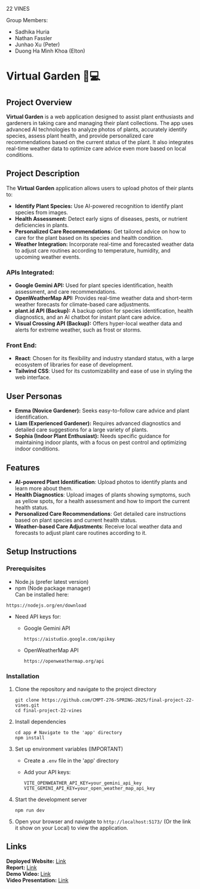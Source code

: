 22 VINES

Group Members:  
 - Sadhika Huria  
 - Nathan Fassler  
 - Junhao Xu (Peter)  
 - Duong Ha Minh Khoa (Elton)

# Virtual Garden 🌱💻

## Project Overview

**Virtual Garden** is a web application designed to assist plant enthusiasts and gardeners in taking care and managing their plant collections. The app uses advanced AI technologies to analyze photos of plants, accurately identify species, assess plant health, and provide personalized care recommendations based on the current status of the plant. It also integrates real-time weather data to optimize care advice even more based on local conditions.

## Project Description

The **Virtual Garden** application allows users to upload photos of their plants to:

- **Identify Plant Species:** Use AI-powered recognition to identify plant species from images.
- **Health Assessment:** Detect early signs of diseases, pests, or nutrient deficiencies in plants.
- **Personalized Care Recommendations:** Get tailored advice on how to care for the plant based on its species and health condition.
- **Weather Integration:** Incorporate real-time and forecasted weather data to adjust care routines according to temperature, humidity, and upcoming weather events.

### APIs Integrated:

- **Google Gemini API:** Used for plant species identification, health assessment, and care recommendations.
- **OpenWeatherMap API:** Provides real-time weather data and short-term weather forecasts for climate-based care adjustments.
- **plant.id API (Backup):** A backup option for species identification, health diagnostics, and an AI chatbot for instant plant care advice.
- **Visual Crossing API (Backup):** Offers hyper-local weather data and alerts for extreme weather, such as frost or storms.

### Front End:

- **React**: Chosen for its flexibility and industry standard status, with a large ecosystem of libraries for ease of development.
- **Tailwind CSS**: Used for its customizability and ease of use in styling the web interface.

## User Personas

- **Emma (Novice Gardener):** Seeks easy-to-follow care advice and plant identification.
- **Liam (Experienced Gardener):** Requires advanced diagnostics and detailed care suggestions for a large variety of plants.
- **Sophia (Indoor Plant Enthusiast):** Needs specific guidance for maintaining indoor plants, with a focus on pest control and optimizing indoor conditions.

## Features

- **AI-powered Plant Identification**: Upload photos to identify plants and learn more about them.
- **Health Diagnostics**: Upload images of plants showing symptoms, such as yellow spots, for a health assessment and how to import the current health status.
- **Personalized Care Recommendations**: Get detailed care instructions based on plant species and current health status.
- **Weather-based Care Adjustments**: Receive local weather data and forecasts to adjust plant care routines according to it.

## Setup Instructions

### Prerequisites
- Node.js (prefer latest version)
- npm (Node package manager)  
Can be installed here:
```
https://nodejs.org/en/download
```
- Need API keys for:
  - Google Gemini API
    ```
    https://aistudio.google.com/apikey
    ```

  - OpenWeatherMap API
    ```
    https://openweathermap.org/api
    ```

### Installation
1. Clone the repository and navigate to the project directory
   ```
   git clone https://github.com/CMPT-276-SPRING-2025/final-project-22-vines.git
   cd final-project-22-vines
   ```

2. Install dependencies
   ```
   cd app # Navigate to the 'app' directory
   npm install
   ```

3. Set up environment variables (IMPORTANT)
   - Create a `.env` file in the 'app' directory
   
   - Add your API keys:
     ```
     VITE_OPENWEATHER_API_KEY=your_gemini_api_key
     VITE_GEMINI_API_KEY=your_open_weather_map_api_key
     ```

4. Start the development server
   ```
   npm run dev
   ```

5. Open your browser and navigate to `http://localhost:5173/` (Or the link it show on your Local) to view the application.

## Links
**Deployed Website:** [Link](https://demo-deploy-for-vine-22.onrender.com/)  
**Report:** [Link](https://docs.google.com/document/d/1GL3276joFisV9jS36vXO0D_JSRjekVRspwKewqxtKfI/edit?usp=sharing)  
**Demo Video:** [Link](https://youtu.be/-yDqJ07jOX8)  
**Video Presentation:** [Link](https://youtu.be/lThqun9LhFY)  




